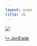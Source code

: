 ```yaml
---
layout: page
title: 16
---
```


<img src="https://raw.githubusercontent.com/qrush/gifs/master/gifs/16.gif" />

<a href="http://www.reddit.com/r/FractalPorn/comments/1gwz6s/deep_zoom_into_the_burning_ship_300x190_gif_oc/">&#8627; JorjEade</a>

